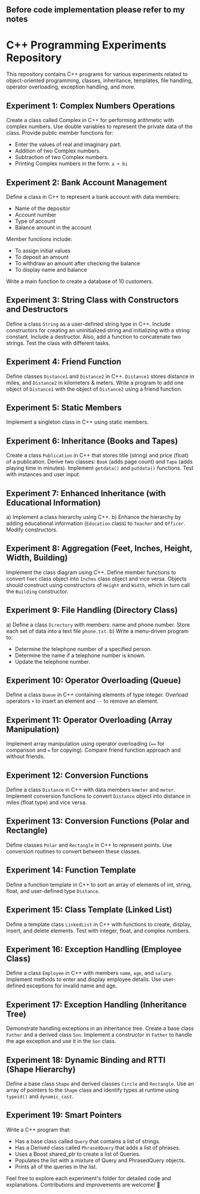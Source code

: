 ## Before code implementation please refer to my notes
# C++ Programming Experiments Repository

This repository contains C++ programs for various experiments related to object-oriented programming, classes, inheritance, templates, file handling, operator overloading, exception handling, and more.

## Experiment 1: Complex Numbers Operations

Create a class called Complex in C++ for performing arithmetic with complex numbers. Use double variables to represent the private data of the class. Provide public member functions for:
- Enter the values of real and imaginary part.
- Addition of two Complex numbers.
- Subtraction of two Complex numbers.
- Printing Complex numbers in the form: `a + bi`

## Experiment 2: Bank Account Management

Define a class in C++ to represent a bank account with data members:
- Name of the depositor
- Account number
- Type of account
- Balance amount in the account

Member functions include:
- To assign initial values
- To deposit an amount
- To withdraw an amount after checking the balance
- To display name and balance

Write a main function to create a database of 10 customers.

## Experiment 3: String Class with Constructors and Destructors

Define a class `String` as a user-defined string type in C++. Include constructors for creating an uninitialized string and initializing with a string constant. Include a destructor. Also, add a function to concatenate two strings. Test the class with different tasks.

## Experiment 4: Friend Function

Define classes `Distance1` and `Distance2` in C++. `Distance1` stores distance in miles, and `Distance2` in kilometers & meters. Write a program to add one object of `Distance1` with the object of `Distance2` using a friend function.

## Experiment 5: Static Members

Implement a singleton class in C++ using static members.

## Experiment 6: Inheritance (Books and Tapes)

Create a class `Publication` in C++ that stores title (string) and price (float) of a publication. Derive two classes: `Book` (adds page count) and `Tape` (adds playing time in minutes). Implement `getdata()` and `putdata()` functions. Test with instances and user input.

## Experiment 7: Enhanced Inheritance (with Educational Information)

a) Implement a class hierarchy using C++.
b) Enhance the hierarchy by adding educational information (`Education` class) to `Teacher` and `Officer`. Modify constructors.

## Experiment 8: Aggregation (Feet, Inches, Height, Width, Building)

Implement the class diagram using C++. Define member functions to convert `Feet` class object into `Inches` class object and vice versa. Objects should construct using constructors of `Height` and `Width`, which in turn call the `Building` constructor.

## Experiment 9: File Handling (Directory Class)

a) Define a class `Directory` with members: name and phone number. Store each set of data into a text file `phone.txt`.
b) Write a menu-driven program to:
   - Determine the telephone number of a specified person.
   - Determine the name if a telephone number is known.
   - Update the telephone number.

## Experiment 10: Operator Overloading (Queue)

Define a class `Queue` in C++ containing elements of type integer. Overload operators `+` to insert an element and `--` to remove an element.

## Experiment 11: Operator Overloading (Array Manipulation)

Implement array manipulation using operator overloading (`==` for comparison and `=` for copying). Compare friend function approach and without friends.

## Experiment 12: Conversion Functions

Define a class `Distance` in C++ with data members `kmeter` and `meter`. Implement conversion functions to convert `Distance` object into distance in miles (float type) and vice versa.

## Experiment 13: Conversion Functions (Polar and Rectangle)

Define classes `Polar` and `Rectangle` in C++ to represent points. Use conversion routines to convert between these classes.

## Experiment 14: Function Template

Define a function template in C++ to sort an array of elements of int, string, float, and user-defined type `Distance`.

## Experiment 15: Class Template (Linked List)

Define a template class `LinkedList` in C++ with functions to create, display, insert, and delete elements. Test with integer, float, and complex numbers.

## Experiment 16: Exception Handling (Employee Class)

Define a class `Employee` in C++ with members `name`, `age`, and `salary`. Implement methods to enter and display employee details. Use user-defined exceptions for invalid name and age.

## Experiment 17: Exception Handling (Inheritance Tree)

Demonstrate handling exceptions in an inheritance tree. Create a base class `Father` and a derived class `Son`. Implement a constructor in `Father` to handle the age exception and use it in the `Son` class.

## Experiment 18: Dynamic Binding and RTTI (Shape Hierarchy)

Define a base class `Shape` and derived classes `Circle` and `Rectangle`. Use an array of pointers to the `Shape` class and identify types at runtime using `typeid()` and `dynamic_cast`.

## Experiment 19: Smart Pointers

Write a C++ program that:
- Has a base class called `Query` that contains a list of strings.
- Has a Derived class called `PhrasedQuery` that adds a list of phrases.
- Uses a Boost shared_ptr to create a list of Queries.
- Populates the list with a mixture of Query and PhrasedQuery objects.
- Prints all of the queries in the list.

Feel free to explore each experiment's folder for detailed code and explanations. Contributions and improvements are welcome! 🚀
